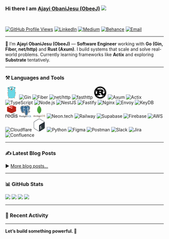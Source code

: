 ### Hi there I am [Ajayi ObaniJesu (ObeeJ)](https://www.linkedin.com/in/obanijesuajayi) <img src="https://raw.githubusercontent.com/MartinHeinz/MartinHeinz/master/wave.gif" width="30px">
<br/>

[![GitHub Profile Views](https://komarev.com/ghpvc/?username=obeej&label=PROFILE+VIEWS&style=for-the-badge&color=blueviolet)](https://github.com/obeej)
[![LinkedIn](https://img.shields.io/badge/linkedin-%230077B5.svg?style=for-the-badge&logo=linkedin&logoColor=white)](https://linkedin.com/in/obanijesuajayi)
[![Medium](https://img.shields.io/badge/Medium-000000?style=for-the-badge&logo=medium&logoColor=white)](https://medium.com/@obeej)
[![Behance](https://img.shields.io/badge/Behance-%23191919.svg?style=for-the-badge&logo=behance&logoColor=white)](https://www.behance.net/obanijesuajayi)
[![Email](https://img.shields.io/badge/Email-ajayioba2000@gmail.com-red?style=for-the-badge&logo=gmail&logoColor=white)](mailto:ajayioba2000@gmail.com)

---

🔭  I’m **Ajayi ObaniJesu (ObeeJ)** — **Software Engineer** working with **Go (Gin, Fiber, net/http)** and **Rust (Axum)**. I build systems that scale and solve real-world problems. Currently learning frameworks like **Actix** and exploring **Substrate** tentatively.

---

### ⚒️ Languages and Tools

<p>
  <!-- Golang -->
  <img src="https://raw.githubusercontent.com/devicons/devicon/master/icons/go/go-original.svg" alt="Go" width="40"/>

  <!-- Go Frameworks -->
  <img src="https://avatars.githubusercontent.com/u/78944734?s=200&v=4" alt="Gin" width="40"/>
  <img src="https://avatars.githubusercontent.com/u/51656757?s=200&v=4" alt="Fiber" width="40"/>
  <img src="https://upload.wikimedia.org/wikipedia/commons/0/05/Go_Logo_Blue.svg" alt="net/http" width="40"/>
  <img src="https://avatars.githubusercontent.com/u/61971985?s=200&v=4" alt="fasthttp" width="40"/>

  <!-- Rust -->
  <img src="https://raw.githubusercontent.com/devicons/devicon/master/icons/rust/rust-original.svg" alt="Rust" width="40"/>

  <!-- Rust Frameworks -->
  <img src="https://avatars.githubusercontent.com/u/6844498?s=200&v=4" alt="Axum" width="40"/>
  <img src="https://avatars.githubusercontent.com/u/61969965?s=200&v=4" alt="Actix" width="40"/>

  <!-- TypeScript -->
  <img src="https://cdn.jsdelivr.net/gh/devicons/devicon/icons/typescript/typescript-original.svg" alt="TypeScript" width="40"/>

  <!-- Node.js & Frameworks -->
  <img src="https://cdn.jsdelivr.net/gh/devicons/devicon/icons/nodejs/nodejs-original-wordmark.svg" alt="Node.js" width="40"/>
  <img src="https://nestjs.com/img/logo-small.svg" alt="NestJS" width="40"/>
  <img src="https://www.fastify.io/img/favicon.png" alt="Fastify" width="40"/>

  <!-- Networking -->
  <img src="https://cdn.worldvectorlogo.com/logos/nginx-1.svg" alt="Nginx" width="40"/>
  <img src="https://avatars.githubusercontent.com/u/47359?s=200&v=4" alt="Envoy" width="40"/>

  <!-- Caching & Messaging -->
  <img src="https://avatars.githubusercontent.com/u/48809512?s=200&v=4" alt="KeyDB" width="40"/>
  <img src="https://raw.githubusercontent.com/devicons/devicon/master/icons/redis/redis-original-wordmark.svg" alt="Redis" width="40"/>

  <!-- Databases -->
  <img src="https://raw.githubusercontent.com/devicons/devicon/master/icons/postgresql/postgresql-original-wordmark.svg" alt="PostgreSQL" width="40"/>
  <img src="https://raw.githubusercontent.com/devicons/devicon/master/icons/mongodb/mongodb-original-wordmark.svg" alt="MongoDB" width="40"/>
  <img src="https://avatars.githubusercontent.com/u/105127341?s=200&v=4" alt="Neon.tech" width="40"/>

  <!-- Ephemeral & Cloud Environments -->
  <img src="https://avatars.githubusercontent.com/u/24979046?s=200&v=4" alt="Railway" width="40"/>
  <img src="https://avatars.githubusercontent.com/u/54469796?s=200&v=4" alt="Supabase" width="40"/>
  <img src="https://avatars.githubusercontent.com/u/1335026?s=200&v=4" alt="Firebase" width="40"/>
  <img src="https://cdn.worldvectorlogo.com/logos/aws-2.svg" alt="AWS" width="40"/>
  <img src="https://cdn.worldvectorlogo.com/logos/cloudflare-1.svg" alt="Cloudflare" width="40"/>

  <!-- Tools & Utilities -->
  <img src="https://raw.githubusercontent.com/devicons/devicon/master/icons/bash/bash-original.svg" alt="Bash" width="40"/>
  <img src="https://cdn.jsdelivr.net/gh/devicons/devicon/icons/python/python-original.svg" alt="Python" width="40"/>
  <img src="https://cdn.jsdelivr.net/gh/devicons/devicon/icons/figma/figma-original.svg" alt="Figma" width="40"/>
  <img src="https://cdn.jsdelivr.net/gh/devicons/devicon/icons/postman/postman-icon.svg" alt="Postman" width="40"/>

  <!-- Team Tools -->
  <img src="https://cdn.worldvectorlogo.com/logos/slack-new-logo.svg" alt="Slack" width="40"/>
  <img src="https://cdn.worldvectorlogo.com/logos/jira-1.svg" alt="Jira" width="40"/>
  <img src="https://cdn.worldvectorlogo.com/logos/confluence.svg" alt="Confluence" width="40"/>
</p>

---

### ✍️ Latest Blog Posts
<!-- BLOG-POST-LIST:START -->
<!-- BLOG-POST-LIST:END -->
▶️ [More blog posts...](https://medium.com/@obeej)

---

### 📊 GitHub Stats

[![](https://raw.githubusercontent.com/obeej/obeej/main/profile-summary-card-output/github_dark/0-profile-details.svg)](https://github.com/vn7n24fzkq/github-profile-summary-cards)
[![](https://raw.githubusercontent.com/obeej/obeej/main/profile-summary-card-output/github_dark/1-repos-per-language.svg)](https://github.com/vn7n24fzkq/github-profile-summary-cards)
[![](https://raw.githubusercontent.com/obeej/obeej/main/profile-summary-card-output/github_dark/2-most-commit-language.svg)](https://github.com/vn7n24fzkq/github-profile-summary-cards)
[![](https://streak-stats.demolab.com?user=obeej&theme=dark&date_format=M%20j%5B%2C%20Y%5D)](https://git.io/streak-stats)

---

### 🚀 Recent Activity
<!--START_SECTION:activity-->
<!--END_SECTION:activity-->

---

**Let’s build something powerful. 🚀**